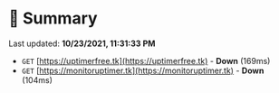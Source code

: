 # 📖 Summary
Last updated: **10/23/2021, 11:31:33 PM**

- `GET` [https://uptimerfree.tk](https://uptimerfree.tk) - **Down** (169ms)
- `GET` [https://monitoruptimer.tk](https://monitoruptimer.tk) - **Down** (104ms)
